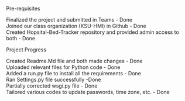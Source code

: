 Pre-requisites

Finalized the project and submitted in Teams - Done <br/>
Joined our class organization (KSU-HMI) in Github - Done <br/>
Created Hopsital-Bed-Tracker repository and provided admin access to both - Done <br/>

Project Progress <br/>

Created Readme.Md file and both made changes - Done <br/>
Uploaded relevant files for Python code - Done <br/>
Added a run.py file to install all the requirements - Done <br/>
Ran Settings.py file successfully -Done <br/>
Partially corrected wsgi.py file - Done <br/>
Tailored various codes to update passwords, time zone, etc. - Done <br/>

